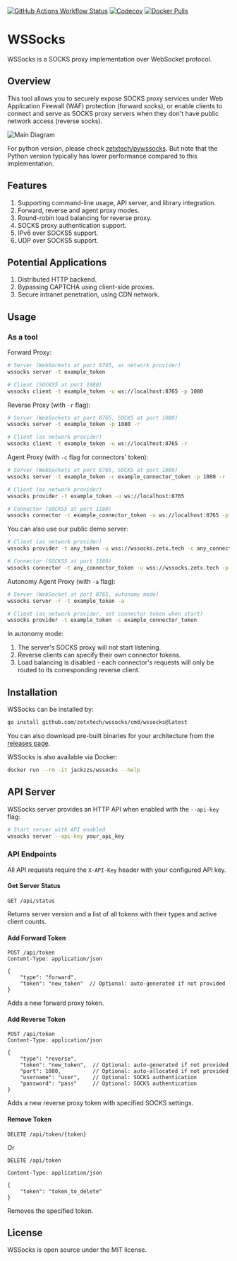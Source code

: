 [![GitHub Actions Workflow Status](https://img.shields.io/github/actions/workflow/status/zetxtech/wssocks/ci.yml?logo=github&label=Tests)](https://github.com/zetxtech/wssocks/actions) [![Codecov](https://img.shields.io/codecov/c/github/zetxtech/wssocks?logo=codecov&logoColor=white)](https://app.codecov.io/gh/zetxtech/wssocks/tree/main) [![Docker Pulls](https://img.shields.io/docker/pulls/jackzzs/wssocks?logo=docker&logoColor=white)](https://hub.docker.com/r/jackzzs/wssocks)

# WSSocks

WSSocks is a SOCKS proxy implementation over WebSocket protocol.

## Overview

This tool allows you to securely expose SOCKS proxy services under Web Application Firewall (WAF) protection (forward socks), or enable clients to connect and serve as SOCKS proxy servers when they don't have public network access (reverse socks).

![Main Diagram](https://github.com/zetxtech/wssocks/raw/main/images/abstract.svg)

For python version, please check [zetxtech/pywssocks](https://github.com/zetxtech/pywssocks). But note that the Python version typically has lower performance compared to this implementation.

## Features

1. Supporting command-line usage, API server, and library integration.
2. Forward, reverse and agent proxy modes.
3. Round-robin load balancing for reverse proxy.
4. SOCKS proxy authentication support.
5. IPv6 over SOCKS5 support.
6. UDP over SOCKS5 support.

## Potential Applications

1. Distributed HTTP backend.
2. Bypassing CAPTCHA using client-side proxies.
3. Secure intranet penetration, using CDN network.

## Usage

### As a tool

Forward Proxy:

```bash
# Server (WebSockets at port 8765, as network provider)
wssocks server -t example_token

# Client (SOCKS5 at port 1080)
wssocks client -t example_token -u ws://localhost:8765 -p 1080
```

Reverse Proxy (with `-r` flag):

```bash
# Server (WebSockets at port 8765, SOCKS at port 1080)
wssocks server -t example_token -p 1080 -r

# Client (as network provider)
wssocks client -t example_token -u ws://localhost:8765 -r
```

Agent Proxy (with `-c` flag for connectors' token):

```bash
# Server (WebSockets at port 8765, SOCKS at port 1080)
wssocks server -t example_token -c example_connector_token -p 1080 -r

# Client (as network provider)
wssocks provider -t example_token -u ws://localhost:8765

# Connector (SOCKS5 at port 1180)
wssocks connector -t example_connector_token -u ws://localhost:8765 -p 1180
```

You can also use our public demo server:

```bash
# Client (as network provider)
wssocks provider -t any_token -u wss://wssocks.zetx.tech -c any_connector_token

# Connector (SOCKS5 at port 1180)
wssocks connector -t any_connector_token -u wss://wssocks.zetx.tech -p 1180
```

Autonomy Agent Proxy (with `-a` flag):

```bash
# Server (WebSocket at port 8765, autonomy mode)
wssocks server -r -t example_token -a

# Client (as network provider, set connector token when start)
wssocks provider -t example_token -c example_connector_token
```

In autonomy mode:
1. The server's SOCKS proxy will not start listening.
2. Reverse clients can specify their own connector tokens.
3. Load balancing is disabled - each connector's requests will only be routed to its corresponding reverse client.

## Installation

WSSocks can be installed by:

```bash
go install github.com/zetxtech/wssocks/cmd/wssocks@latest
```

You can also download pre-built binaries for your architecture from the [releases page](https://github.com/zetxtech/wssocks/releases).

WSSocks is also available via Docker:

```bash
docker run --rm -it jackzzs/wssocks --help
```

## API Server

WSSocks server provides an HTTP API when enabled with the `--api-key` flag:

```bash
# Start server with API enabled
wssocks server --api-key your_api_key
```

### API Endpoints

All API requests require the `X-API-Key` header with your configured API key.

#### Get Server Status

```
GET /api/status
```

Returns server version and a list of all tokens with their types and active client counts.

#### Add Forward Token

```
POST /api/token
Content-Type: application/json

{
    "type": "forward",
    "token": "new_token"  // Optional: auto-generated if not provided
}
```

Adds a new forward proxy token.

#### Add Reverse Token

```
POST /api/token
Content-Type: application/json

{
    "type": "reverse",
    "token": "new_token",  // Optional: auto-generated if not provided
    "port": 1080,          // Optional: auto-allocated if not provided
    "username": "user",    // Optional: SOCKS authentication
    "password": "pass"     // Optional: SOCKS authentication
}
```

Adds a new reverse proxy token with specified SOCKS settings.

#### Remove Token

```
DELETE /api/token/{token}
```

Or

```
DELETE /api/token

Content-Type: application/json

{
    "token": "token_to_delete"
}
```

Removes the specified token.

## License

WSSocks is open source under the MIT license.
